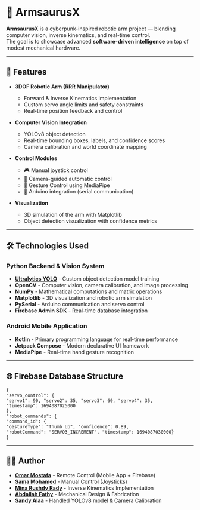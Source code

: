 # 🤖 ArmsaurusX

**ArmsaurusX** is a cyberpunk-inspired robotic arm project — blending computer vision, inverse kinematics, and real-time control.  
The goal is to showcase advanced **software-driven intelligence** on top of modest mechanical hardware.

---

## 🚀 Features

- **3DOF Robotic Arm (RRR Manipulator)**
  - Forward & Inverse Kinematics implementation
  - Custom servo angle limits and safety constraints
  - Real-time position feedback and control

- **Computer Vision Integration**
  - YOLOv8 object detection
  - Real-time bounding boxes, labels, and confidence scores
  - Camera calibration and world coordinate mapping

- **Control Modules**
  - 🎮 Manual joystick control  
  - 🎥 Camera-guided automatic control
  - 👋 Gesture Control using MediaPipe
  - 🔗 Arduino integration (serial communication)  


- **Visualization**
  - 3D simulation of the arm with Matplotlib
  - Object detection visualization with confidence metrics

---

## 🛠️ Technologies Used
### **Python Backend & Vision System**
- **[Ultralytics YOLO](https://github.com/ultralytics/ultralytics)** - Custom object detection model training
- **OpenCV** - Computer vision, camera calibration, and image processing
- **NumPy** - Mathematical computations and matrix operations
- **Matplotlib** - 3D visualization and robotic arm simulation
- **PySerial** - Arduino communication and servo control
- **Firebase Admin SDK** - Real-time database integration
### **Android Mobile Application**
- **Kotlin** - Primary programming language for real-time performance
- **Jetpack Compose** - Modern declarative UI framework
- **MediaPipe** - Real-time hand gesture recognition

---

## 🌐 Firebase Database Structure
````
{
"servo_control": {
"servo1": 90, "servo2": 35, "servo3": 60, "servo4": 35,
"timestamp": 1694087025000
},
"robot_commands": {
"command_id": {
"gestureType": "Thumb_Up", "confidence": 0.89,
"robotCommand": "SERVO3_INCREMENT", "timestamp": 1694087030000}
}
````

---

## 👨‍💻 Author

- [**Omar Mostafa**](https://www.linkedin.com/in/omar-mostafa-227a10288/) - Remote Control (Mobile App + Firebase)
- [**Sama Mohamed**](https://www.linkedin.com/in/sama-mohammed-503915364/) - Manual Control (Joysticks)
- [**Mina Rushdy Rady**](https://www.linkedin.com/in/mina-rushdy-rady-73434725a/) - Inverse Kinematics Implementation
- [**Abdallah Fathy**](https://www.linkedin.com/in/abdallah-fathy-b800402a4/) - Mechanical Design & Fabrication
- [**Sandy Alaa**](https://www.linkedin.com/in/sandy-alaa-736b06252/) - Handled YOLOv8 model & Camera Calibration



